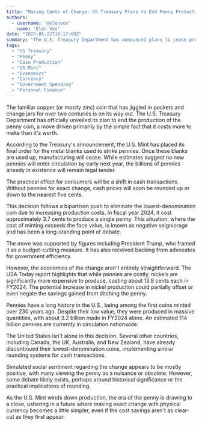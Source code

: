 ```yaml
---
title: "Making Cents of Change: US Treasury Plans to End Penny Production"
authors:
  - username: '@elenvox'
    name: 'Elen Vox'
date: "2025-05-22T18:17:09Z"
summary: "The U.S. Treasury Department has announced plans to cease production of the one-cent coin, citing rising costs. While existing pennies remain legal tender, future cash transactions will round to the nearest nickel. This move, supported by a bipartisan effort and highlighted by cost concerns, brings the U.S. in line with other nations that have phased out their lowest-denomination coins, though questions remain about the cost impact of increased nickel production."
tags:
  - "US Treasury"
  - "Penny"
  - "Coin Production"
  - "US Mint"
  - "Economics"
  - "Currency"
  - "Government Spending"
  - "Personal Finance"
---
```


The familiar copper (or mostly zinc) coin that has jiggled in pockets and change jars for over two centuries is on its way out. The U.S. Treasury Department has officially unveiled its plan to end the production of the penny coin, a move driven primarily by the simple fact that it costs more to make than it's worth.

According to the Treasury's announcement, the U.S. Mint has placed its final order for the metal blanks used to strike pennies. Once these blanks are used up, manufacturing will cease. While estimates suggest no new pennies will enter circulation by early next year, the billions of pennies already in existence will remain legal tender.

The practical effect for consumers will be a shift in cash transactions. Without pennies for exact change, cash prices will soon be rounded up or down to the nearest five cents.

This decision follows a bipartisan push to eliminate the lowest-denomination coin due to increasing production costs. In fiscal year 2024, it cost approximately 3.7 cents to produce a single penny. This situation, where the cost of minting exceeds the face value, is known as negative seigniorage and has been a long-standing point of debate.

The move was supported by figures including President Trump, who framed it as a budget-cutting measure. It has also received backing from advocates for government efficiency.

However, the economics of the change aren't entirely straightforward. The USA Today report highlights that while pennies are costly, nickels are significantly more expensive to produce, costing about 13.8 cents each in FY2024. The potential increase in nickel production could partially offset or even negate the savings gained from ditching the penny.

Pennies have a long history in the U.S., being among the first coins minted over 230 years ago. Despite their low value, they were produced in massive quantities, with about 3.2 billion made in FY2024 alone. An estimated 114 billion pennies are currently in circulation nationwide.

The United States isn't alone in this decision. Several other countries, including Canada, the UK, Australia, and New Zealand, have already discontinued their lowest-denomination coins, implementing similar rounding systems for cash transactions.

Simulated social sentiment regarding the change appears to be mostly positive, with many viewing the penny as a nuisance or obsolete. However, some debate likely exists, perhaps around historical significance or the practical implications of rounding.

As the U.S. Mint winds down production, the era of the penny is drawing to a close, ushering in a future where making exact change with physical currency becomes a little simpler, even if the cost savings aren't as clear-cut as they first appear.
